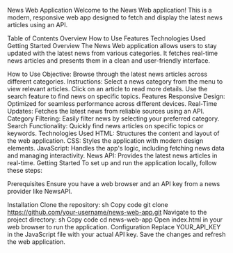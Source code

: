 News Web Application
Welcome to the News Web application! This is a modern, responsive web app designed to fetch and display the latest news articles using an API.

Table of Contents
Overview
How to Use
Features
Technologies Used
Getting Started
Overview
The News Web application allows users to stay updated with the latest news from various categories. It fetches real-time news articles and presents them in a clean and user-friendly interface.

How to Use
Objective: Browse through the latest news articles across different categories.
Instructions:
Select a news category from the menu to view relevant articles.
Click on an article to read more details.
Use the search feature to find news on specific topics.
Features
Responsive Design: Optimized for seamless performance across different devices.
Real-Time Updates: Fetches the latest news from reliable sources using an API.
Category Filtering: Easily filter news by selecting your preferred category.
Search Functionality: Quickly find news articles on specific topics or keywords.
Technologies Used
HTML: Structures the content and layout of the web application.
CSS: Styles the application with modern design elements.
JavaScript: Handles the app's logic, including fetching news data and managing interactivity.
News API: Provides the latest news articles in real-time.
Getting Started
To set up and run the application locally, follow these steps:

Prerequisites
Ensure you have a web browser and an API key from a news provider like NewsAPI.

Installation
Clone the repository:
sh
Copy code
git clone https://github.com/your-username/news-web-app.git
Navigate to the project directory:
sh
Copy code
cd news-web-app
Open index.html in your web browser to run the application.
Configuration
Replace YOUR_API_KEY in the JavaScript file with your actual API key.
Save the changes and refresh the web application.
